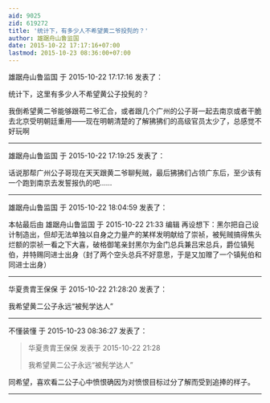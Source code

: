 ```yaml
---
aid: 9025
zid: 619272
title: '统计下，有多少人不希望黄二爷投髡的？'
author: 雄踞舟山鲁监国
date: 2015-10-22 17:17:16+07:00
lastmod: 2015-10-23 08:36:00+07:00
---
```


雄踞舟山鲁监国 于 2015-10-22 17:17:16 发表了：

统计下，这里有多少人不希望黄公子投髡的？

我倒希望黄二爷能够跟苟二爷汇合，或者跟几个广州的公子哥一起去南京或者干脆去北京受明朝廷重用——现在明朝清楚的了解狒狒们的高级官员太少了，总感觉不好玩啊

---------

雄踞舟山鲁监国 于 2015-10-22 17:19:25 发表了：

话说那帮广州公子哥现在天天跟黄二爷聊髡贼，最后狒狒们占领广东后，至少该有一个跑到南京去发誓报仇的吧……

---------

雄踞舟山鲁监国 于 2015-10-22 18:04:59 发表了：

本帖最后由 雄踞舟山鲁监国 于 2015-10-22 21:33 编辑 再设想下：黑尔把自己设计制造出，但却无法单独以自身之力量产的某样发明献给了崇祯，被髡贼搞得焦头烂额的崇祯一看之下大喜，破格御笔亲封黑尔为金门总兵兼吕宋总兵，爵位镇髡伯，并特赐同进士出身（封了两个空头总兵不好意思，于是又加赠了一个镇髡伯和同进士出身）

---------

华夏贵胄王保保 于 2015-10-22 21:28:20 发表了：

我希望黄二公子永远“被髡学达人”

---------

不懂装懂 于 2015-10-23 08:36:27 发表了：

> 华夏贵胄王保保 发表于 2015-10-22 21:28
> 
> 我希望黄二公子永远“被髡学达人”



同希望，喜欢看二公子心中愤恨确因为对愤恨目标过分了解而受到追捧的样子。

---------

